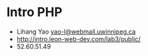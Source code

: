 # Intro PHP

- Lihang Yao <yao-l@webmail.uwinnipeg.ca>
- http://intro.leon-web-dev.com/lab3/public/
- 52.60.51.49
